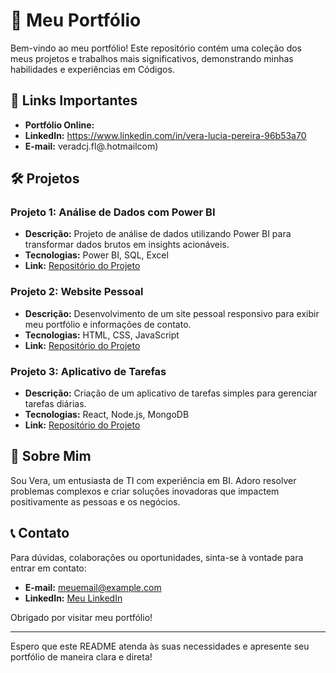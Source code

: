

# 📁 Meu Portfólio

Bem-vindo ao meu portfólio! Este repositório contém uma coleção dos meus projetos e trabalhos mais significativos, demonstrando minhas habilidades e experiências em  Códigos.

## 🔗 Links Importantes

- **Portfólio Online:** 
- **LinkedIn:** https://www.linkedin.com/in/vera-lucia-pereira-96b53a70
- **E-mail:** veradcj.fl@.hotmailcom)

## 🛠️ Projetos

### Projeto 1: Análise de Dados com Power BI
- **Descrição:** Projeto de análise de dados utilizando Power BI para transformar dados brutos em insights acionáveis.
- **Tecnologias:** Power BI, SQL, Excel
- **Link:** [Repositório do Projeto](https://github.com/usuario/projeto1)

### Projeto 2: Website Pessoal
- **Descrição:** Desenvolvimento de um site pessoal responsivo para exibir meu portfólio e informações de contato.
- **Tecnologias:** HTML, CSS, JavaScript
- **Link:** [Repositório do Projeto](https://github.com/usuario/projeto2)

### Projeto 3: Aplicativo de Tarefas
- **Descrição:** Criação de um aplicativo de tarefas simples para gerenciar tarefas diárias.
- **Tecnologias:** React, Node.js, MongoDB
- **Link:** [Repositório do Projeto](https://github.com/usuario/projeto3)

## 📝 Sobre Mim

Sou Vera, um entusiasta de TI com experiência em BI. Adoro resolver problemas complexos e criar soluções inovadoras que impactem positivamente as pessoas e os negócios.

## 📞 Contato

Para dúvidas, colaborações ou oportunidades, sinta-se à vontade para entrar em contato:

- **E-mail:** [meuemail@example.com](mailto:meuemail@example.com)
- **LinkedIn:** [Meu LinkedIn](https://linkedin.com/in/meulinkedin)

Obrigado por visitar meu portfólio!

---

Espero que este README atenda às suas necessidades e apresente seu portfólio de maneira clara e direta!
